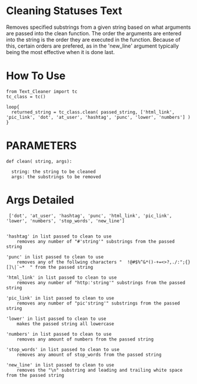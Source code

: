 # Cleaning Statuses Text
Removes specified substrings from a given string based on what arguments are passed into the clean function. The order the arguments are entered into the string is the order they are executed in the function. Because of this, certain orders are prefered, as in the 'new_line' argument typically being the most effective when it is done last.

# How To Use
```
from Text_Cleaner import tc
tc_class = tc()

loop{
  returned_string = tc_class.clean( passed_string, ['html_link',  'pic_link', 'dot', 'at_user', 'hashtag', 'punc', 'lower', 'numbers'] )
}
```

# PARAMETERS
```
def clean( string, args):

  string: the string to be cleaned
  args: the substrings to be removed
```

# Args Detailed
```
 ['dot', 'at_user', 'hashtag', 'punc', 'html_link', 'pic_link', 'lower', 'numbers', 'stop_words', 'new_line']


'hashtag' in list passed to clean to use
    removes any number of "#'string'" substrings from the passed string

'punc' in list passed to clean to use
    removes any of the follwing characters "  !@#$%^&*()-+=<>?,./:";{}[]\|`~*  " from the passed string

'html_link' in list passed to clean to use
    removes any number of "http:'string'" substrings from the passed string

'pic_link' in list passed to clean to use
    removes any number of "pic'string'" substrings from the passed string

'lower' in list passed to clean to use
    makes the passed string all lowercase

'numbers' in list passed to clean to use
    removes any amount of numbers from the passed string

'stop_words' in list passed to clean to use
    removes any amount of stop_words from the passed string

'new_line' in list passed to clean to use
    removes the "\n" substring and leading and trailing white space from the passed string
```
